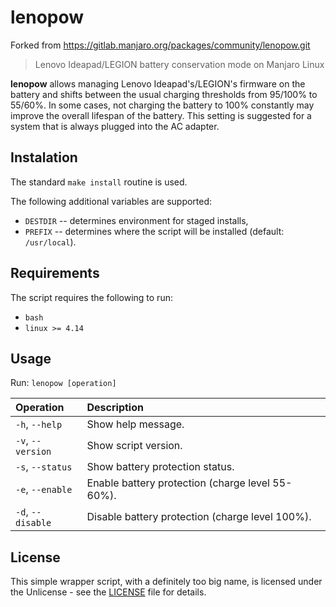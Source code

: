 # lenopow

Forked from <https://gitlab.manjaro.org/packages/community/lenopow.git>

>Lenovo Ideapad/LEGION battery conservation mode on Manjaro Linux

**lenopow** allows managing Lenovo Ideapad's/LEGION's firmware on the battery
and shifts between the usual charging thresholds from 95/100% to 55/60%.
In some cases, not charging the battery to 100% constantly may improve
the overall lifespan of the battery. This setting is suggested for a system
that is always plugged into the AC adapter.


## Instalation

The standard `make install` routine is used.

The following additional variables are supported:
- `DESTDIR` -- determines environment for staged installs,
- `PREFIX`  -- determines where the script will be installed (default: `/usr/local`).


## Requirements

The script requires the following to run:
- `bash`
- `linux >= 4.14`


## Usage

Run: `lenopow [operation]`

| Operation        | Description                                              |
| :--------------- | :------------------------------------------------------- |
| `-h`, `--help`     |  Show help message.                                      |
| `-v`, `--version`  |  Show script version.                                    |
| `-s`, `--status`   |  Show battery protection status.                         |
| `-e`, `--enable`   |  Enable battery protection (charge level 55-60%).        |
| `-d`, `--disable`  |  Disable battery protection (charge level 100%).         |


## License

This simple wrapper script, with a definitely too big name, is licensed under the Unlicense - see the [LICENSE](LICENSE) file for details.
